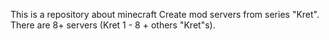This is a repository about minecraft Create mod servers from series "Kret". There are 8+ servers (Kret 1 - 8 + others "Kret"s).
